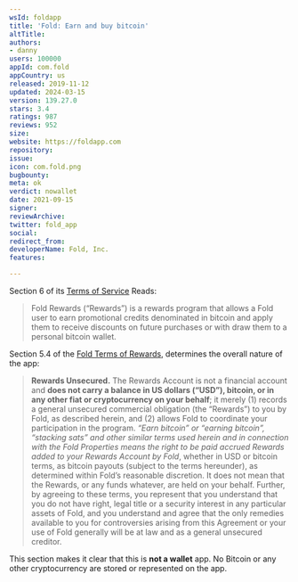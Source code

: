```yaml
---
wsId: foldapp
title: 'Fold: Earn and buy bitcoin'
altTitle: 
authors:
- danny
users: 100000
appId: com.fold
appCountry: us
released: 2019-11-12
updated: 2024-03-15
version: 139.27.0
stars: 3.4
ratings: 987
reviews: 952
size: 
website: https://foldapp.com
repository: 
issue: 
icon: com.fold.png
bugbounty: 
meta: ok
verdict: nowallet
date: 2021-09-15
signer: 
reviewArchive: 
twitter: fold_app
social: 
redirect_from: 
developerName: Fold, Inc.
features: 

---
```


Section 6 of its [Terms of Service](https://foldapp.com/legal/terms-of-rewards) Reads:

> Fold Rewards (“Rewards”) is a rewards program that allows a Fold user to earn promotional credits denominated in bitcoin and apply them to receive discounts on future purchases or with draw them to a personal bitcoin wallet.

Section 5.4 of the [Fold Terms of Rewards](https://foldapp.com/legal/terms-of-rewards), determines the overall nature of the app:

> **Rewards Unsecured.** The Rewards Account is not a financial account and **does not carry a balance in US dollars (“USD”), bitcoin, or in any other fiat or cryptocurrency on your behalf**; it merely (1) records a general unsecured commercial obligation (the “Rewards”) to you by Fold, as described herein, and (2) allows Fold to coordinate your participation in the program.  *“Earn bitcoin” or “earning bitcoin”, “stacking sats” and other similar terms used herein and in connection with the Fold Properties means the right to be paid accrued Rewards added to your Rewards Account by Fold*, whether in USD or bitcoin terms, as bitcoin payouts (subject to the terms hereunder), as determined within Fold’s reasonable discretion. It does not mean that the Rewards, or any funds whatever, are held on your behalf. Further, by agreeing to these terms, you represent that you understand that you do not have right, legal title or a security interest in any particular assets of Fold, and you understand and agree that the only remedies available to you for controversies arising from this Agreement or your use of Fold generally will be at law and as a general unsecured creditor.

This section makes it clear that this is **not a wallet** app. No Bitcoin or any other cryptocurrency are stored or represented on the app.